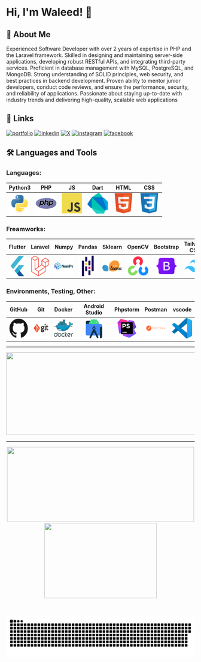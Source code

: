 
# Hi, I'm Waleed! 👋


## 🚀 About Me
Experienced Software Developer with over 2 years of expertise in PHP and the Laravel framework. Skilled in designing and maintaining server-side applications, developing robust RESTful APIs, and integrating third-party services. Proficient in database management with MySQL, PostgreSQL, and MongoDB. Strong understanding of SOLID principles, web security, and best practices in backend development. Proven ability to mentor junior developers, conduct code reviews, and ensure the performance, security, and reliability of applications. Passionate about staying up-to-date with industry trends and delivering high-quality, scalable web applications


## 🔗 Links
[![portfolio](https://img.shields.io/badge/my_portfolio-000?style=for-the-badge&logo=ko-fi&logoColor=white)](https://wshehab99.github.io/portfolio)
[![linkedin](https://img.shields.io/badge/linkedin-0A66C2?style=for-the-badge&logo=linkedin&logoColor=white)](https://www.linkedin.com/in/wshehab99)
[![X](https://img.shields.io/badge/x-000000?style=for-the-badge&logo=x&logoColor=white)](https://x.com/wshehab99)
[![instagram](https://img.shields.io/badge/instagram-5B51D8?style=for-the-badge&logo=instagram&logoColor=white)](https://instagram.com/wshehab99)
[![facebook](https://img.shields.io/badge/facebook-1877F2?style=for-the-badge&logo=facebook&logoColor=white)](https://facebook.com/wshehab99)


## 🛠 Languages and Tools
<div>

### Languages:

| Python3 | PHP | JS | Dart | HTML | CSS |
|:-:|:-:|:-:|:-:|:-:|:-:|
|  <img src="https://github.com/devicons/devicon/blob/master/icons/python/python-original.svg" title="Python"  alt="Python" width="55" height="55"/> |  <img src="https://github.com/devicons/devicon/blob/master/icons/php/php-original.svg" title="PHP"  alt="PHP" width="55" height="55"/> |  <img src="https://github.com/devicons/devicon/blob/master/icons/javascript/javascript-original.svg" title="JavaScript" alt="JavaScript" width="55" height="55"/> |  <img src="https://github.com/devicons/devicon/blob/master/icons/dart/dart-original.svg" title="Dart" alt="Dart" width="55" height="55"/>|<img src="https://github.com/devicons/devicon/blob/master/icons/html5/html5-original.svg" title="HTML" alt="HTML" width="55" height="55"/>|<img src="https://github.com/devicons/devicon/blob/master/icons/css3/css3-original.svg" title="CSS" alt="CSS" width="55" height="55"/>|
  

### Freamworks:

| Flutter | Laravel | Numpy | Pandas | Sklearn | OpenCV | Bootstrap | Tailwind CSS |
|:-:|:-:|:-:|:-:|:-:|:-:|:-:|:-:|
|  <img src="https://github.com/devicons/devicon/blob/master/icons/flutter/flutter-original.svg" title="Flutter"  alt="Flutter" width="55" height="55"/>|  <img src="https://github.com/devicons/devicon/blob/master/icons/laravel/laravel-original.svg" title="Laravel"  alt="Laravel" width="55" height="55"/>|  <img src="https://github.com/devicons/devicon/blob/master/icons/numpy/numpy-original-wordmark.svg" title="Numpy" alt="Numpy" width="55" height="55"/>|  <img src="https://github.com/devicons/devicon/blob/master/icons/pandas/pandas-original.svg" title="Pandas" alt="Pandas" width="55" height="55"/>|  <img src="https://github.com/devicons/devicon/blob/master/icons/scikitlearn/scikitlearn-original.svg" title="sklearn" alt="sklearn" width="55" height="55"/>| <img src="https://github.com/devicons/devicon/blob/master/icons/opencv/opencv-original.svg" title="mpl" alt="mpl" width="55" height="55"/>| <img src="https://github.com/devicons/devicon/blob/master/icons/bootstrap/bootstrap-original.svg" title="Bootstrap" alt="Bootstrap" width="55" height="55"/>| <img src="https://github.com/devicons/devicon/blob/master/icons/tailwindcss/tailwindcss-original.svg" title="tailwindcss" alt="tailwindcss" width="55" height="55"/>|


### Environments, Testing, Other:

| GitHub | Git | Docker | Android Studio | Phpstorm | Postman | vscode |
|:-:|:-:|:-:|:-:|:-:|:-:|:-:|
|<img src="https://github.com/devicons/devicon/blob/master/icons/github/github-original.svg" title="GitHub" alt="GitHub" width="55" height="55"/>|<img src="https://github.com/devicons/devicon/blob/master/icons/git/git-original-wordmark.svg" title="Git" alt="Git" width="55" height="55"/>|<img src="https://github.com/devicons/devicon/blob/master/icons/docker/docker-original-wordmark.svg" title="Docker" alt="Docker" width="55" height="55"/>|<img src="https://github.com/devicons/devicon/blob/master/icons/androidstudio/androidstudio-original.svg" title="Android Studio" alt="Android Studio" width="55" height="55"/>|  <img src="https://github.com/devicons/devicon/blob/master/icons/phpstorm/phpstorm-original.svg" title="Phpstorm" alt="Phpstorm" width="55" height="55"/>|  <img src="https://github.com/devicons/devicon/blob/master/icons/postman/postman-original-wordmark.svg" title="Postman" alt="Postman" width="55" height="55"/>|<img src="https://github.com/devicons/devicon/blob/master/icons/vscode/vscode-original.svg" title="vscode" alt="vscode" width="55" height="55"/>| 



</div>


---
  
<p align="center">
  <img width="800" height="220" src="https://streak-stats.demolab.com?user=wshehab99&theme=highcontrast&hide_border=true&border_radius=5&card_width=1000">
</p>


---




<p align="center">
  <img width="500" height="200" src="https://github-readme-stats.vercel.app/api?username=wshehab99&show_icons=true&theme=vision-friendly-dark">
  <img width="300" height="200" src="https://github-readme-stats.vercel.app/api/top-langs/?username=wshehab99&size_weight=0.0005&count_weight=0.3&layout=compact&theme=vision-friendly-dark">
</p>
 


<div id="header" align="center">
  <img src="https://komarev.com/ghpvc/?username=wshehab99&style=for-the-badge&color=orange" alt=""/>
</div>

<p align="center">
 <img width="1000" src="assets/github-snake.svg" alt="snake"/>
</p>


